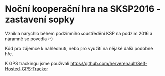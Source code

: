 # Noční kooperační hra na SKSP2016 - zastavení sopky

Vznikla narychlo během podzimního soustředění KSP na podzim 2016 a náramně se povedla :-)

Kód pro zájemce k nahlédnutí, nebo pro využití na nějaké další podobné hře.

K GPS trackingu jsme používali https://github.com/herverenault/Self-Hosted-GPS-Tracker
